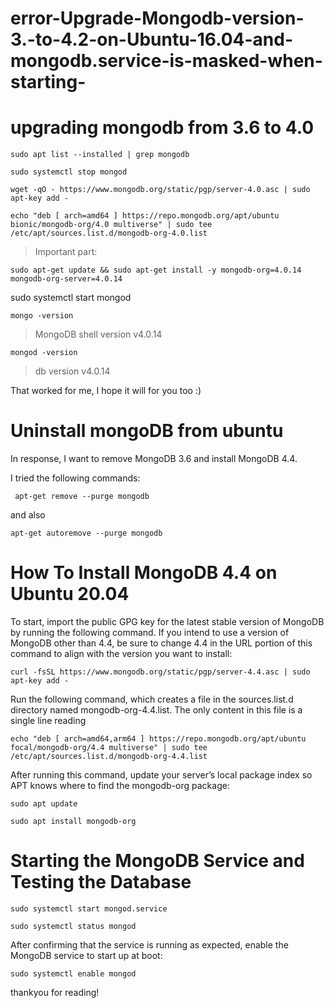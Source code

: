 # error-Upgrade-Mongodb-version-3.-to-4.2-on-Ubuntu-16.04-and-mongodb.service-is-masked-when-starting-

# upgrading mongodb from 3.6 to 4.0
```
sudo apt list --installed | grep mongodb
```
```
sudo systemctl stop mongod
```
```
wget -qO - https://www.mongodb.org/static/pgp/server-4.0.asc | sudo apt-key add -
```
```
echo "deb [ arch=amd64 ] https://repo.mongodb.org/apt/ubuntu bionic/mongodb-org/4.0 multiverse" | sudo tee /etc/apt/sources.list.d/mongodb-org-4.0.list
```

>Important part:
```
sudo apt-get update && sudo apt-get install -y mongodb-org=4.0.14 mongodb-org-server=4.0.14 
```
sudo systemctl start mongod
```
mongo -version
```
>MongoDB shell version v4.0.14

```
mongod -version
```
>db version v4.0.14

That worked for me, I hope it will for you too :)

# Uninstall mongoDB from ubuntu

In response, I want to remove MongoDB 3.6 and install MongoDB 4.4.

I tried the following commands:
```
 apt-get remove --purge mongodb
```
and also
```
apt-get autoremove --purge mongodb
```

# How To Install MongoDB 4.4 on Ubuntu 20.04

To start, import the public GPG key for the latest stable version of MongoDB by running the following command. If you intend to use a version of MongoDB other than 4.4, be sure to change 4.4 in the URL portion of this command to align with the version you want to install:
```
curl -fsSL https://www.mongodb.org/static/pgp/server-4.4.asc | sudo apt-key add -
```

Run the following command, which creates a file in the sources.list.d directory named mongodb-org-4.4.list. The only content in this file is a single line reading 
```
echo "deb [ arch=amd64,arm64 ] https://repo.mongodb.org/apt/ubuntu focal/mongodb-org/4.4 multiverse" | sudo tee /etc/apt/sources.list.d/mongodb-org-4.4.list
```

After running this command, update your server’s local package index so APT knows where to find the mongodb-org package:
```
sudo apt update
```
```
sudo apt install mongodb-org
```
# Starting the MongoDB Service and Testing the Database

```
sudo systemctl start mongod.service
```
```
sudo systemctl status mongod
```

After confirming that the service is running as expected, enable the MongoDB service to start up at boot:
```
sudo systemctl enable mongod
```


thankyou for reading!



